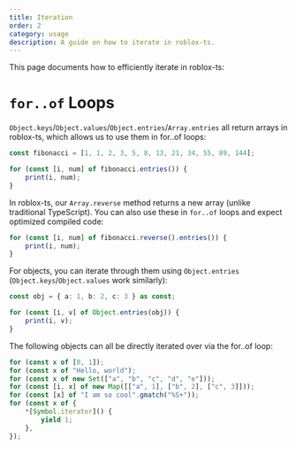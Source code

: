 ```yaml
---
title: Iteration
order: 2
category: usage
description: A guide on how to iterate in roblox-ts.
---
```


This page documents how to efficiently iterate in roblox-ts:

# `for..of` Loops
`Object.keys`/`Object.values`/`Object.entries`/`Array.entries` all return arrays in roblox-ts, which allows us to use them in for..of loops:

```ts
const fibonacci = [1, 1, 2, 3, 5, 8, 13, 21, 34, 55, 89, 144];

for (const [i, num] of fibonacci.entries()) {
	print(i, num);
}
```

In roblox-ts, our `Array.reverse` method returns a new array (unlike traditional TypeScript). You can also use these in `for..of` loops and expect optimized compiled code:

```ts
for (const [i, num] of fibonacci.reverse().entries()) {
	print(i, num);
}
```

For objects, you can iterate through them using `Object.entries` (`Object.keys`/`Object.values` work similarly):

```ts
const obj = { a: 1, b: 2, c: 3 } as const;

for (const [i, v] of Object.entries(obj)) {
	print(i, v);
}
```

The following objects can all be directly iterated over via the for..of loop:

```ts
for (const x of [0, 1]);
for (const x of "Hello, world");
for (const x of new Set(["a", "b", "c", "d", "e"]));
for (const [i, x] of new Map([["a", 1], ["b", 2], ["c", 3]]));
for (const [x] of "I am so cool".gmatch("%S+"));
for (const x of {
	*[Symbol.iterator]() {
		yield 1;
	},
});
```
